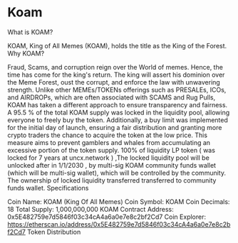 # Koam
What is KOAM?

KOAM, King of All Memes (KOAM), holds the title as the King of the Forest.
Why KOAM?

Fraud, Scams, and corruption reign over the World of memes. Hence, the time has come for the king's return. The king will assert his dominion over the Meme Forest, oust the corrupt, and enforce the law with unwavering strength.
Unlike other MEMEs/TOKENs offerings such as PRESALEs, ICOs, and AIRDROPs, which are often associated with SCAMS and Rug Pulls, KOAM has taken a different approach to ensure transparency and fairness. A 95.5 % of the total KOAM supply was locked in the liquidity pool, allowing everyone to freely buy the token. Additionally, a buy limit was implemented for the initial day of launch, ensuring a fair distribution and granting more crypto traders the chance to acquire the token at the low price. This measure aims to prevent gamblers and whales from accumulating an excessive portion of the token supply.
 100% of liquidity LP token ( was locked for 7 years at  uncx.network ) ,The locked liquidity pool will be unlocked after in 1/1/2030 , by multi-sig KOAM  community funds wallet (which will be multi-sig wallet), which will be controlled by the community. The ownership of locked liquidity transferred transferred to community funds wallet.
Specifications

Coin Name: KOAM (King Of All Memes)
Coin Symbol: KOAM
Coin Decimals: 18
Total Supply: 1,000,000,000 KOAM
Contract Address: 0x5E482759e7d5846f03c34cA4a6a0e7e8c2bf2Cd7
Coin Explorer: https://etherscan.io/address/0x5E482759e7d5846f03c34cA4a6a0e7e8c2bf2Cd7
Token Distribution
